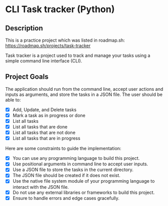 # CLI Task tracker (Python)

## Description
This is a practice project which was listed in roadmap.sh:
https://roadmap.sh/projects/task-tracker

Task tracker is a project used to track and manage your tasks using a simple command line interface (CLI).

## Project Goals
The application should run from the command line, accept user actions and inputs as arguments, and store the tasks in a JSON file. The user should be able to:

- [x] Add, Update, and Delete tasks
- [x] Mark a task as in progress or done
- [x] List all tasks
- [x] List all tasks that are done
- [x] List all tasks that are not done
- [x] List all tasks that are in progress

Here are some constraints to guide the implementation:

- [x] You can use any programming language to build this project.
- [x] Use positional arguments in command line to accept user inputs.
- [x] Use a JSON file to store the tasks in the current directory.
- [x] The JSON file should be created if it does not exist.
- [x] Use the native file system module of your programming language to interact with the JSON file.
- [x] Do not use any external libraries or frameworks to build this project.
- [x] Ensure to handle errors and edge cases gracefully.